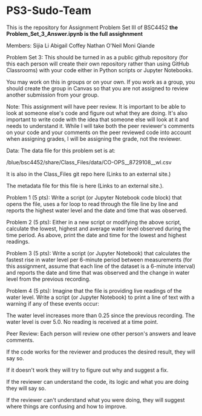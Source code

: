 # PS3-Sudo-Team
This is the repository for Assignment Problem Set III of BSC4452 **the Problem_Set_3_Answer.ipynb is the full assighnment** 

Members:
Sijia Li
Abigail Coffey
Nathan O'Neil
Moni Qiande



Problem Set 3:
This should be turned in as a public github repository (for this each person will create their own repository rather than using GitHub Classrooms) with your code either in Python scripts or Jupyter Notebooks.
 

You may work on this in groups or on your own. If you work as a group, you should create the group in Canvas so that you are not assigned to review another submission from your group.

 

Note: This assignment will have peer review. It is important to be able to look at someone else's code and figure out what they are doing. It's also important to write code with the idea that someone else will look at it and needs to understand it. While I will take both the peer reviewer's comments on your code and your comments on the peer reviewed code into account when assigning grades, I will be assigning the grade, not the reviewer.

Data:
The data file for this problem set is at: 

  /blue/bsc4452/share/Class_Files/data/CO-OPS__8729108__wl.csv

  It is also in the Class_Files git repo here (Links to an external site.)

  The metadata file for this file is here (Links to an external site.).

 

Problem 1 (5 pts):
Write a script (or Jupyter Notebook code block) that opens the file, uses a for loop to read through the file line by line and reports the highest water level and the date and time that was observed.

 

Problem 2 (5 pts):
Either in a new script or modifying the above script, calculate the lowest, highest and average water level observed during the time period. As above, print the date and time for the lowest and highest readings. 

 

Problem 3 (5 pts):
Write a script (or Jupyter Notebook) that calculates the fastest rise in water level per 6-minute period between measurements (for this assignment, assume that each line of the dataset is a 6-minute interval) and reports the date and time that was observed and the change in water level from the previous recording.

 

Problem 4 (5 pts):
Imagine that the file is providing live readings of the water level. Write a script (or Jupyter Notebook) to print a line of text with a warning if any of these events occur:

The water level increases more than 0.25 since the previous recording.
The water level is over 5.0.
No reading is received at a time point.
 

Peer Review:
Each person will review one other person's answers and leave comments. 

If the code works for the reviewer and produces the desired result, they will say so.

If it doesn't work they will try to figure out why and suggest a fix.

If the reviewer can understand the code, its logic and what you are doing they will say so.

If the reviewer can't understand what you were doing, they will suggest where things are confusing and how to improve.

 

